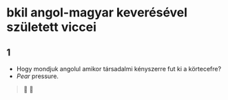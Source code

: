 # bkil angol-magyar keverésével született viccei

## 1
- Hogy mondjuk angolul amikor társadalmi kényszerre fut ki a körtecefre?
- _Pear_ pressure.

> 🍐 🍾
